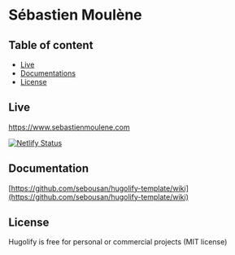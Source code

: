 # Sébastien Moulène

## Table of content
- [Live](#live)
- [Documentations](#documentations)
- [License](#license)

## Live
https://www.sebastienmoulene.com

[![Netlify Status](https://api.netlify.com/api/v1/badges/5a4fa061-e7a5-4e66-9612-4fae713bda09/deploy-status)](https://app.netlify.com/sites/hugolify-demo/deploys)

## Documentation
[https://github.com/sebousan/hugolify-template/wiki](https://github.com/sebousan/hugolify-template/wiki)

## License
Hugolify is free for personal or commercial projects (MIT license)

